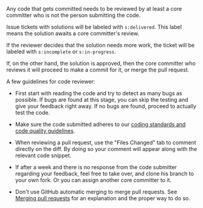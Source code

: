 Any code that gets committed needs to be reviewed by at least a core committer who is not the person submitting the code.

Issue tickets with solutions will be labeled with `s:delivered`. This label means the solution awaits a core committer's review.

If the reviewer decides that the solution needs more work, the ticket will be labeled with `s:incomplete` or `s:in-progress`.

If, on the other hand, the solution is approved, then the core committer who reviews it will proceed to make a commit for it, or merge the pull request.

A few guidelines for code reviewer:

* First start with reading the code and try to detect as many bugs as possible. If bugs are found at this stage, you can skip the testing and give your feedback right away. If no bugs are found, proceed to actually test the code.

* Make sure the code submitted adheres to our [coding standards and code quality guidelines](Coding-Standards-and-Code-Quality).

* When reviewing a pull request, use the "Files Changed" tab to comment directly on the diff. By doing so your comment will appear along with the relevant code snippet.

* If after a week and there is no response from the code submitter regarding your feedback, feel free to take over, and clone his branch to your own fork. Or you can assign another core committer to it.

* Don't use GitHub automatic merging to merge pull requests. See [Merging pull requests](Merging-Pull-Requests) for an explanation and the proper way to do so.